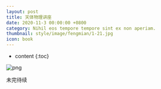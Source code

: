 ```yaml
---
layout: post
title: 天体物理讲座
date: 2020-11-3 00:00:00 +0800
category: Nihil eos tempore tempore sint ex non aperiam.
thumbnail: style/image/fengmian/1-21.jpg
icon: book
---
```


* content
{:toc}

![png](\myPage\style\image\天体物理讲座.png)



未完待续














